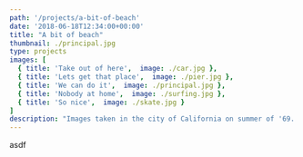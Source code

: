 ```yaml
---
path: '/projects/a-bit-of-beach'
date: '2018-06-18T12:34:00+00:00'
title: "A bit of beach"
thumbnail: ./principal.jpg
type: projects
images: [
  { title: 'Take out of here',  image: ./car.jpg },
  { title: 'Lets get that place',  image: ./pier.jpg },
  { title: 'We can do it',  image: ./principal.jpg },
  { title: 'Nobody at home',  image: ./surfing.jpg },
  { title: 'So nice',  image: ./skate.jpg }
]
description: "Images taken in the city of California on summer of '69. Lorem ipsum dolor sit amet, consectetur adipiscing elit. Nunc sit amet augue lorem. Pellentesque habitant morbi tristique senectus et netus et malesuada fames ac turpis egestas. Aenean cursus sem ligula, quis facilisis erat bibendum ut."
---
```

asdf